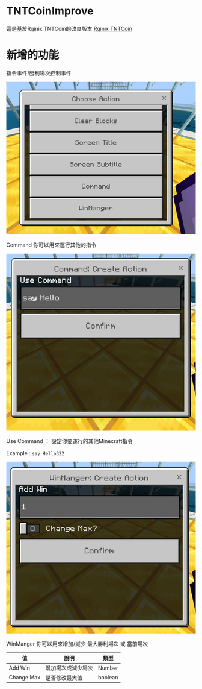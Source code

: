 # TNTCoinImprove
這是基於Rqinix TNTCoin的改良版本
[Rqinix TNTCoin](https://github.com/rqinix/TNTCoin)

# 新增的功能

指令事件/勝利場次控制事件

![選單](Docs/IMG_1778.jpeg "Action Menu")

Command 你可以用來運行其他的指令

![指令](Docs/IMG_1779.jpeg "Command")

Use Command ： 設定你要運行的其他Minecraft指令

Example : `say Hello322`

![勝利場次](Docs/IMG_1780.jpeg "WinManger")

WinManger 你可以用來增加/減少 最大勝利場次 或 當前場次

| 值 | 說明 | 類型 |
| --- | --- | --- |
| Add Win | 增加場次或減少場次 | Number |
| Change Max | 是否修改最大值 | boolean |

